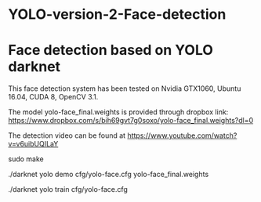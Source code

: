 # YOLO-version-2-Face-detection
# Face detection based on YOLO darknet
This face detection system has been tested on Nvidia GTX1060, Ubuntu 16.04, CUDA 8, OpenCV 3.1.

The model yolo-face_final.weights is provided through dropbox link:
https://www.dropbox.com/s/bih69gvt7g0soxo/yolo-face_final.weights?dl=0

The detection video can be found at https://www.youtube.com/watch?v=v6uibUQILaY

sudo make

./darknet yolo demo cfg/yolo-face.cfg yolo-face_final.weights

./darknet yolo train cfg/yolo-face.cfg
